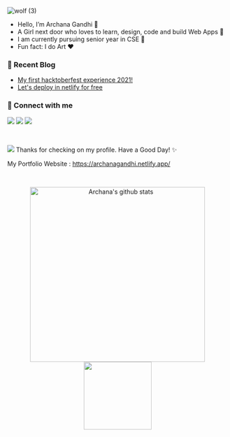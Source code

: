 ![wolf (3)](https://user-images.githubusercontent.com/74424757/111020129-90822900-83e9-11eb-9f56-97a3afb87845.jpg)
- Hello, I’m Archana Gandhi 🌺
- A Girl next door who loves to learn, design, code and build Web Apps 🚀
- I am currently pursuing senior year in CSE 🏁
- Fun fact: I do Art ❤

### 📕 Recent Blog
<!-- BLOG-POST-LIST:START -->
- [My first hacktoberfest experience 2021!](https://dev.to/archanagandhi/my-first-hacktoberfest-experience-2021--39po)
- [Let's deploy in netlify for free](https://dev.to/archanagandhi/how-to-deploy-a-static-website-in-netlify-for-free-3dg9)
<!-- BLOG-POST-LIST:END -->

### 🔗 Connect with me
[<img src="https://img.shields.io/badge/dev.to-0A0A0A?style=for-the-badge&logo=devdotto&logoColor=white"/>](https://dev.to/archanagandhi)
[<img src="https://img.shields.io/badge/linkedin-%230077B5.svg?&style=for-the-badge&logo=linkedin&logoColor=white"/>](https://www.linkedin.com/in/archana-gandhi-04a27b184/)
[<img src="https://img.shields.io/badge/Medium-12100E?style=for-the-badge&logo=medium&logoColor=white"/>](https://medium.com/@archanagandhi17)

 <br>
 
 ![](https://visitor-badge.laobi.icu/badge?page_id=archanagandhi)
 Thanks for checking on my profile. Have a Good Day! ✨
 
 My Portfolio Website : https://archanagandhi.netlify.app/
 
 <br>
 
<p align=center>
<a href="https://github.com/archanagandhi">
  <img width= "400px"align="center" src="https://github-readme-stats.vercel.app/api?username=archanagandhi&show_icons=true&include_all_commits=true&count_private=true&theme=algolia" alt="Archana's github stats" />
</a>
<a href="https://github.com/archanagandhi">
  <img height="155px" align="center" src="https://github-readme-stats.vercel.app/api/top-langs/?username=archanagandhi&layout=compact&card_width=230&theme=algolia"/>
</a>
 </p>

<!---
archanagandhi/archanagandhi is a ✨ special ✨ repository because its `README.md` (this file) appears on your GitHub profile.
You can click the Preview link to take a look at your changes.
--->
